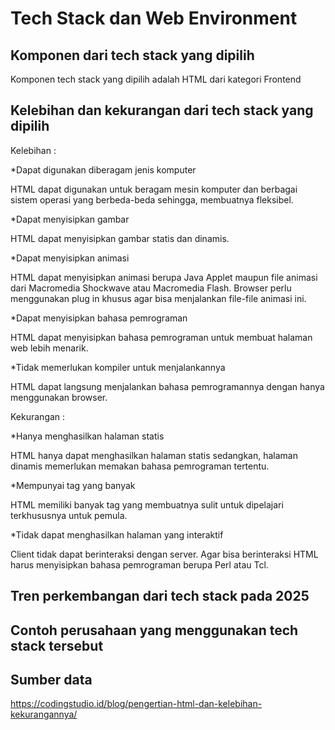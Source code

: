 # Tech Stack dan Web Environment

## Komponen dari tech stack yang dipilih
Komponen tech stack yang dipilih adalah HTML dari kategori Frontend

## Kelebihan dan kekurangan dari tech stack yang dipilih
Kelebihan : 

*Dapat digunakan diberagam jenis komputer

HTML dapat digunakan untuk beragam mesin komputer dan berbagai sistem operasi yang berbeda-beda sehingga, membuatnya fleksibel.

*Dapat menyisipkan gambar

HTML dapat menyisipkan gambar statis dan dinamis.

*Dapat menyisipkan animasi

HTML dapat menyisipkan animasi berupa Java Applet maupun file animasi dari Macromedia Shockwave atau Macromedia Flash. Browser perlu menggunakan plug in khusus agar bisa menjalankan file-file animasi ini.


*Dapat menyisipkan bahasa pemrograman

HTML dapat menyisipkan bahasa pemrograman untuk membuat halaman web lebih menarik. 

*Tidak memerlukan kompiler untuk menjalankannya

HTML dapat langsung menjalankan bahasa pemrogramannya dengan hanya menggunakan browser. 

Kekurangan : 

*Hanya menghasilkan halaman statis

HTML hanya dapat menghasilkan halaman statis sedangkan, halaman dinamis memerlukan memakan bahasa pemrograman tertentu.

*Mempunyai tag yang banyak

HTML memiliki banyak tag yang membuatnya sulit untuk dipelajari terkhususnya untuk pemula.

*Tidak dapat menghasilkan halaman yang interaktif

Client tidak dapat berinteraksi dengan server. Agar bisa berinteraksi HTML harus menyisipkan bahasa pemrograman berupa Perl atau Tcl.

## Tren perkembangan dari tech stack pada 2025

## Contoh perusahaan yang menggunakan tech stack tersebut

## Sumber data 
https://codingstudio.id/blog/pengertian-html-dan-kelebihan-kekurangannya/
